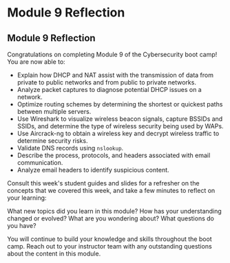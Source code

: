 # Module 9 Reflection

## Module 9 Reflection

Congratulations on completing Module 9 of the Cybersecurity boot camp! You are now able to:

- Explain how DHCP and NAT assist with the transmission of data from private to public networks and from public to private networks.
- Analyze packet captures to diagnose potential DHCP issues on a network.  
- Optimize routing schemes by determining the shortest or quickest paths between multiple servers.
- Use Wireshark to visualize wireless beacon signals, capture BSSIDs and SSIDs, and determine the type of wireless security being used by WAPs.
- Use Aircrack-ng to obtain a wireless key and decrypt wireless traffic to determine security risks.
- Validate DNS records using `nslookup`.
- Describe the process, protocols, and headers associated with email communication.
- Analyze email headers to identify suspicious content. 

Consult this week's student guides and slides for a refresher on the concepts that we covered this week, and take a few minutes to reflect on your learning:

What new topics did you learn in this module? How has your understanding changed or evolved? What are you wondering about? What questions do you have?

You will continue to build your knowledge and skills throughout the boot camp. Reach out to your instructor team with any outstanding questions about the content in this module.
